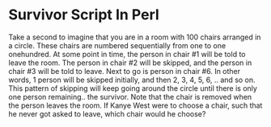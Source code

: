 # Survivor Script In Perl

Take a second to imagine that you are in a room with 100 chairs arranged in a circle.
These chairs are numbered sequentially from one to one onehundred.
At some point in time, the person in chair #1 will be told to leave the room.
The person in chair #2 will be skipped, and the person in chair #3 will be told to leave.
Next to go is person in chair #6. In other words, 1 person will be skipped initially, 
and then 2, 3, 4, 5, 6, .. and so on.
This pattern of skipping will keep going around the circle until there is only one person remaining.. the survivor.
Note that the chair is removed when the person leaves the room.
If Kanye West were to choose a chair, such that he never got asked to leave, which chair would he choose?
